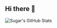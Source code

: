 ## Hi there 👋
![Sugar's GitHub Stats](https://github-readme-stats.vercel.app/api?username=Sugar0612&count_private=true&show_icons=true&theme=tokyonight)
<!--
**Sugar0612/Sugar0612** is a ✨ _special_ ✨ repository because its `README.md` (this file) appears on your GitHub profile.

Here are some ideas to get you started:

- 🔭 I’m currently working on ...
- 🌱 I’m currently learning ...
- 👯 I’m looking to collaborate on ...
- 🤔 I’m looking for help with ...
- 💬 Ask me about ...
- 📫 How to reach me: ...
- 😄 Pronouns: ...
- ⚡ Fun fact: ...
-->
